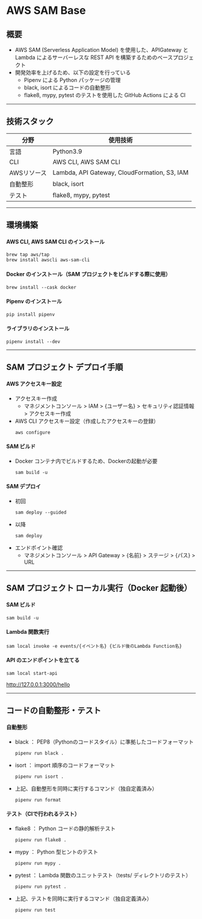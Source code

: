 # AWS SAM Base

## 概要
- AWS SAM (Serverless Application Model) を使用した、APIGateway と Lambda によるサーバーレスな REST API を構築するためのベースプロジェクト
- 開発効率を上げるため、以下の設定を行っている
    - Pipenv による Python パッケージの管理
    - black, isort によるコードの自動整形
    - flake8, mypy, pytest のテストを使用した GitHub Actions による CI

---

## 技術スタック
| 分野 | 使用技術 |
| ---- | ---- |
| 言語 | Python3.9 |
| CLI | AWS CLI, AWS SAM CLI |
| AWSリソース | Lambda, API Gateway, CloudFormation, S3, IAM |
| 自動整形 | black, isort |
| テスト | flake8, mypy, pytest |

---

## 環境構築
#### AWS CLI, AWS SAM CLI のインストール
```
brew tap aws/tap
brew install awscli aws-sam-cli
```
#### Docker のインストール（SAM プロジェクトをビルドする際に使用）
```
brew install --cask docker
```
#### Pipenv のインストール
```
pip install pipenv
```
#### ライブラリのインストール
```
pipenv install --dev
```

---

## SAM プロジェクト デプロイ手順
#### AWS アクセスキー設定
- アクセスキー作成
    - マネジメントコンソール > IAM > {ユーザー名} > セキュリティ認証情報 > アクセスキー作成
- AWS CLI アクセスキー設定（作成したアクセスキーの登録）
    ```
    aws configure
    ```
#### SAM ビルド
- Docker コンテナ内でビルドするため、Dockerの起動が必要
    ```
    sam build -u
    ```
#### SAM デプロイ
- 初回
    ```
    sam deploy --guided
    ```
- 以降
    ```
    sam deploy
    ```
- エンドポイント確認
    - マネジメントコンソール > API Gateway > {名前} > ステージ > {パス} > URL

---

## SAM プロジェクト ローカル実行（Docker 起動後）
#### SAM ビルド
```
sam build -u
```
#### Lambda 関数実行
```
sam local invoke -e events/{イベント名} {ビルド後のLambda Function名}
```
#### API のエンドポイントを立てる
```
sam local start-api
```
http://127.0.0.1:3000/hello

---

## コードの自動整形・テスト
#### 自動整形
- black ： PEP8（Pythonのコードスタイル）に準拠したコードフォーマット
    ```
    pipenv run black .
    ```
- isort ： import 順序のコードフォーマット
    ```
    pipenv run isort .
    ```
- 上記、自動整形を同時に実行するコマンド（独自定義済み）
    ```
    pipenv run format
    ```
#### テスト（CIで行われるテスト）
- flake8 ： Python コードの静的解析テスト
    ```
    pipenv run flake8 .
    ```
- mypy ： Python 型ヒントのテスト
    ```
    pipenv run mypy .
    ```
- pytest ： Lambda 関数のユニットテスト（tests/ ディレクトリのテスト）
    ```
    pipenv run pytest .
    ```
- 上記、テストを同時に実行するコマンド（独自定義済み）
    ```
    pipenv run test
    ```
